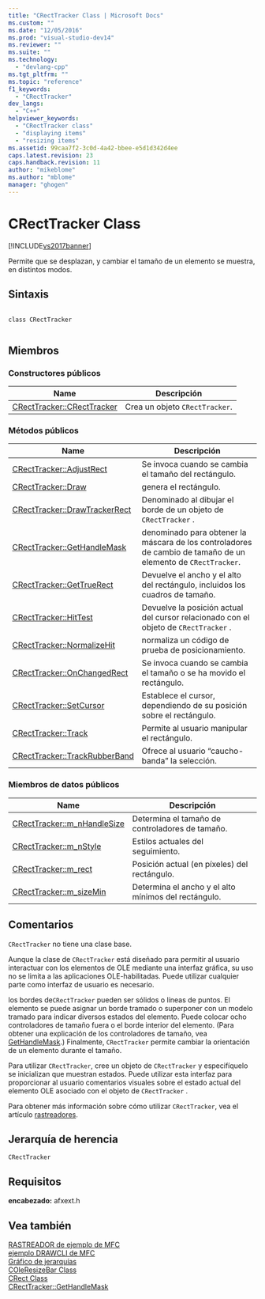 ```yaml
---
title: "CRectTracker Class | Microsoft Docs"
ms.custom: ""
ms.date: "12/05/2016"
ms.prod: "visual-studio-dev14"
ms.reviewer: ""
ms.suite: ""
ms.technology: 
  - "devlang-cpp"
ms.tgt_pltfrm: ""
ms.topic: "reference"
f1_keywords: 
  - "CRectTracker"
dev_langs: 
  - "C++"
helpviewer_keywords: 
  - "CRectTracker class"
  - "displaying items"
  - "resizing items"
ms.assetid: 99caa7f2-3c0d-4a42-bbee-e5d1d342d4ee
caps.latest.revision: 23
caps.handback.revision: 11
author: "mikeblome"
ms.author: "mblome"
manager: "ghogen"
---
```

# CRectTracker Class
[!INCLUDE[vs2017banner](../../assembler/inline/includes/vs2017banner.md)]

Permite que se desplazan, y cambiar el tamaño de un elemento se muestra, en distintos modos.  
  
## Sintaxis  
  
```  
  
class CRectTracker  
  
```  
  
## Miembros  
  
### Constructores públicos  
  
|Name|Descripción|  
|----------|-----------------|  
|[CRectTracker::CRectTracker](../Topic/CRectTracker::CRectTracker.md)|Crea un objeto `CRectTracker`.|  
  
### Métodos públicos  
  
|Name|Descripción|  
|----------|-----------------|  
|[CRectTracker::AdjustRect](../Topic/CRectTracker::AdjustRect.md)|Se invoca cuando se cambia el tamaño del rectángulo.|  
|[CRectTracker::Draw](../Topic/CRectTracker::Draw.md)|genera el rectángulo.|  
|[CRectTracker::DrawTrackerRect](../Topic/CRectTracker::DrawTrackerRect.md)|Denominado al dibujar el borde de un objeto de `CRectTracker` .|  
|[CRectTracker::GetHandleMask](../Topic/CRectTracker::GetHandleMask.md)|denominado para obtener la máscara de los controladores de cambio de tamaño de un elemento de `CRectTracker`.|  
|[CRectTracker::GetTrueRect](../Topic/CRectTracker::GetTrueRect.md)|Devuelve el ancho y el alto del rectángulo, incluidos los cuadros de tamaño.|  
|[CRectTracker::HitTest](../Topic/CRectTracker::HitTest.md)|Devuelve la posición actual del cursor relacionado con el objeto de `CRectTracker` .|  
|[CRectTracker::NormalizeHit](../Topic/CRectTracker::NormalizeHit.md)|normaliza un código de prueba de posicionamiento.|  
|[CRectTracker::OnChangedRect](../Topic/CRectTracker::OnChangedRect.md)|Se invoca cuando se cambia el tamaño o se ha movido el rectángulo.|  
|[CRectTracker::SetCursor](../Topic/CRectTracker::SetCursor.md)|Establece el cursor, dependiendo de su posición sobre el rectángulo.|  
|[CRectTracker::Track](../Topic/CRectTracker::Track.md)|Permite al usuario manipular el rectángulo.|  
|[CRectTracker::TrackRubberBand](../Topic/CRectTracker::TrackRubberBand.md)|Ofrece al usuario “caucho\-banda” la selección.|  
  
### Miembros de datos públicos  
  
|Name|Descripción|  
|----------|-----------------|  
|[CRectTracker::m\_nHandleSize](../Topic/CRectTracker::m_nHandleSize.md)|Determina el tamaño de controladores de tamaño.|  
|[CRectTracker::m\_nStyle](../Topic/CRectTracker::m_nStyle.md)|Estilos actuales del seguimiento.|  
|[CRectTracker::m\_rect](../Topic/CRectTracker::m_rect.md)|Posición actual \(en píxeles\) del rectángulo.|  
|[CRectTracker::m\_sizeMin](../Topic/CRectTracker::m_sizeMin.md)|Determina el ancho y el alto mínimos del rectángulo.|  
  
## Comentarios  
 `CRectTracker` no tiene una clase base.  
  
 Aunque la clase de `CRectTracker` está diseñado para permitir al usuario interactuar con los elementos de OLE mediante una interfaz gráfica, su uso no se limita a las aplicaciones OLE\-habilitadas.  Puede utilizar cualquier parte como interfaz de usuario es necesario.  
  
 los bordes de`CRectTracker` pueden ser sólidos o líneas de puntos.  El elemento se puede asignar un borde tramado o superponer con un modelo tramado para indicar diversos estados del elemento.  Puede colocar ocho controladores de tamaño fuera o el borde interior del elemento.  \(Para obtener una explicación de los controladores de tamaño, vea [GetHandleMask](../Topic/CRectTracker::GetHandleMask.md).\) Finalmente, `CRectTracker` permite cambiar la orientación de un elemento durante el tamaño.  
  
 Para utilizar `CRectTracker`, cree un objeto de `CRectTracker` y especifíquelo se inicializan que muestran estados.  Puede utilizar esta interfaz para proporcionar al usuario comentarios visuales sobre el estado actual del elemento OLE asociado con el objeto de `CRectTracker` .  
  
 Para obtener más información sobre cómo utilizar `CRectTracker`, vea el artículo [rastreadores](../../mfc/trackers.md).  
  
## Jerarquía de herencia  
 `CRectTracker`  
  
## Requisitos  
 **encabezado:** afxext.h  
  
## Vea también  
 [RASTREADOR de ejemplo de MFC](../../top/visual-cpp-samples.md)   
 [ejemplo DRAWCLI de MFC](../../top/visual-cpp-samples.md)   
 [Gráfico de jerarquías](../../mfc/hierarchy-chart.md)   
 [COleResizeBar Class](../../mfc/reference/coleresizebar-class.md)   
 [CRect Class](../../atl-mfc-shared/reference/crect-class.md)   
 [CRectTracker::GetHandleMask](../Topic/CRectTracker::GetHandleMask.md)